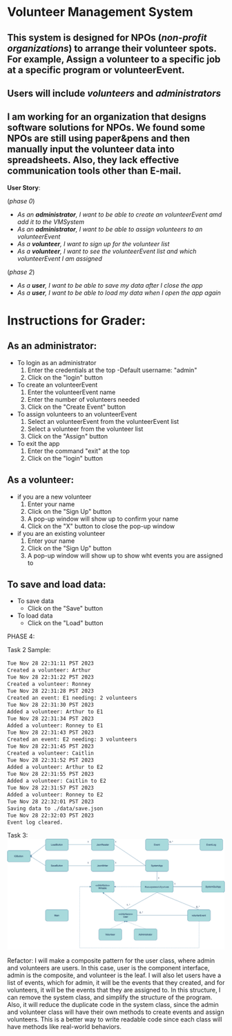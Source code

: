 # Volunteer Management System

## This system is designed for NPOs (*non-profit organizations*) to arrange their volunteer spots. For example, Assign a volunteer to a specific job at a specific program or volunteerEvent.
## Users will include *volunteers* and *administrators*
## I am working for an organization that designs software solutions for NPOs. We found some NPOs are still using paper&pens and then manually input the volunteer data into spreadsheets. Also, they lack effective communication tools other than E-mail. 


**User Story**:

(*phase 0*)
- *As an **administrator**, I want to be able to create an volunteerEvent amd add it to the VMSystem*
- *As an **administrator**, I want to be able to assign volunteers to an volunteerEvent*
- *As a **volunteer**, I want to sign up for the volunteer list*
- *As a **volunteer**, I want to see the volunteerEvent list and which volunteerEvent I am assigned*

(*phase 2*)
- *As a **user**, I want to be able to save my data after I close the app*
- *As a **user**, I want to be able to load my data when I open the app again*

# Instructions for Grader:

## As an administrator:
- To login as an administrator
    1. Enter the credentials at the top
        -Default username: "admin"
    2. Click on the "login" button
- To create an volunteerEvent
    1. Enter the volunteerEvent name
    2. Enter the number of volunteers needed
    3. Click on the "Create Event" button
- To assign volunteers to an volunteerEvent
    1. Select an volunteerEvent from the volunteerEvent list
    2. Select a volunteer from the volunteer list
    3. Click on the "Assign" button
- To exit the app
    1. Enter the command "exit" at the top
    2. Click on the "login" button

## As a volunteer:
- if you are a new volunteer
    1. Enter your name
    2. Click on the "Sign Up" button
    3. A pop-up window will show up to confirm your name
    4. Click on the "X" button to close the pop-up window
- if you are an existing volunteer
    1. Enter your name
    2. Click on the "Sign Up" button
    3. A pop-up window will show up to show wht events you are assigned to

## To save and load data:
- To save data
    - Click on the "Save" button
- To load data
    - Click on the "Load" button

PHASE 4:

Task 2 Sample:<br>
```
Tue Nov 28 22:31:11 PST 2023
Created a volunteer: Arthur
Tue Nov 28 22:31:22 PST 2023
Created a volunteer: Ronney
Tue Nov 28 22:31:28 PST 2023
Created an event: E1 needing: 2 volunteers
Tue Nov 28 22:31:30 PST 2023
Added a volunteer: Arthur to E1
Tue Nov 28 22:31:34 PST 2023
Added a volunteer: Ronney to E1
Tue Nov 28 22:31:43 PST 2023
Created an event: E2 needing: 3 volunteers
Tue Nov 28 22:31:45 PST 2023
Created a volunteer: Caitlin
Tue Nov 28 22:31:52 PST 2023
Added a volunteer: Arthur to E2
Tue Nov 28 22:31:55 PST 2023
Added a volunteer: Caitlin to E2
Tue Nov 28 22:31:57 PST 2023
Added a volunteer: Ronney to E2
Tue Nov 28 22:32:01 PST 2023
Saving data to ./data/save.json
Tue Nov 28 22:32:03 PST 2023
Event log cleared.
```


Task 3:
![./data/UML.png](./data/UML.png)

Refactor:
I will make a composite pattern for the user class, where admin and volunteers are users. 
In this case, user is the component interface, admin is the composite, and volunteer is the leaf. 
I will also let users have a list of events, which for admin, it will be the events that they created, and for volunteers, it will be the events that they are assigned to.
In this structure, I can remove the system class, and simplify the structure of the program.
Also, it will reduce the duplicate code in the system class, since the admin and volunteer class will have their own methods to create events and assign volunteers.
This is a better way to write readable code since each class will have methods like real-world behaviors.